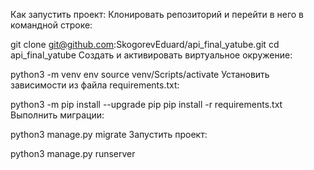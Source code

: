Как запустить проект:
Клонировать репозиторий и перейти в него в командной строке:

git clone git@github.com:SkogorevEduard/api_final_yatube.git
cd api_final_yatube
Cоздать и активировать виртуальное окружение:

python3 -m venv env
source venv/Scripts/activate
Установить зависимости из файла requirements.txt:

python3 -m pip install --upgrade pip
pip install -r requirements.txt
Выполнить миграции:

python3 manage.py migrate
Запустить проект:

python3 manage.py runserver